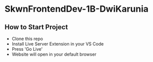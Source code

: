 # SkwnFrontendDev-1B-DwiKarunia

## How to Start Project
* Clone this repo
* Install Live Server Extension in your VS Code
* Press 'Go Live'
* Website will open in your default browser
